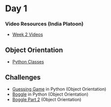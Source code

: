 Day 1
====================
### Video Resources (India Platoon)
- [Week 2 Videos](https://www.youtube.com/playlist?list=PLu0CiQ7bzwEQT_GDPFAx7E7awUWCv5zMu)

## Object Orientation
* [Python Classes](https://github.com/codeplatoon/self-paced-curriculum/blob/master/week-01/lecture-materials/python-oop.md)

## Challenges
* [Guessing Game](https://github.com/codeplatoonplatoon/guessing-game) in Python (Object Orientation)
* [Boggle](https://github.com/codeplatoonplatoon/boggle) in Python (Object Orientation)
* [Boggle Part 2](https://github.com/codeplatoonplatoon/boggle-2) (Object Orientation)